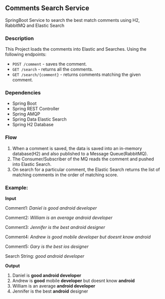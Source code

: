 ## Comments Search Service
SpringBoot Service to search the best match comments using H2, RabbitMQ and Elastic Search

### Description
This Project loads the comments into Elastic and Searches. Using the following endpoints:
- `POST /comment` - saves the comment.
- `GET /search` - returns all the comments.
- `GET /search/{comment}` - returns comments matching the given comment.
### Dependencies
- Spring Boot
- Spring REST Controller
- Spring AMQP
- Spring Data Elastic Search
- Spring H2 Database
### Flow
1. When a comment is saved, the data is saved into an in-memory database(H2) and also published to a Message Queue(RabbitMQ). 
2. The Consumer/Subscriber of the MQ reads the comment and pushed into Elastic Search.
3. On search for a particular comment, the Elastic Search returns the list of matching comments in the order of matching score.

### Example:
**Input**

Comment1: _Daniel is good android developer_

Comment2: _William is an average android developer_

Comment3: _Jennifer is the best android designer_

Comment4: _Andrew is good mobile developer but doesnt know android_

Comment5: _Gary is the best ios designer_

Search String: _good android developer_

**Output**

1. Daniel is **good android developer**
2. Andrew is **good** mobile **developer** but doesnt know **android**
3. William is an average **android developer**
4. Jennifer is the best **android** designer

